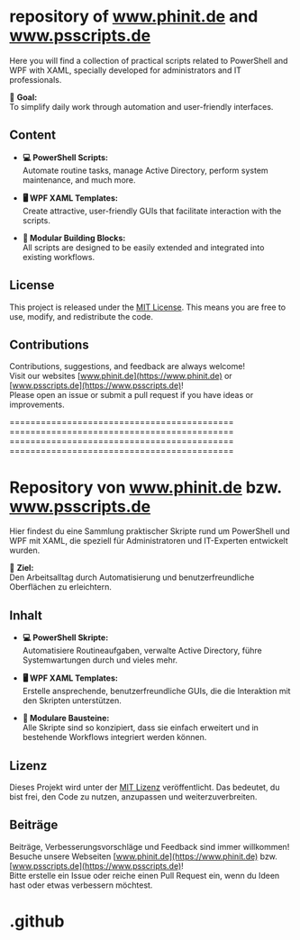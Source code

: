 # repository of **www.phinit.de** and **www.psscripts.de** 

Here you will find a collection of practical scripts related to PowerShell and WPF with XAML, specially developed for administrators and IT professionals.

🚀 **Goal:**  
To simplify daily work through automation and user-friendly interfaces.

## Content

- **💻 PowerShell Scripts:**  
  Automate routine tasks, manage Active Directory, perform system maintenance, and much more.
  
- **🖥️ WPF XAML Templates:**  
  Create attractive, user-friendly GUIs that facilitate interaction with the scripts.
  
- **🔧 Modular Building Blocks:**  
  All scripts are designed to be easily extended and integrated into existing workflows.

## License

This project is released under the [MIT License](https://opensource.org/licenses/MIT). This means you are free to use, modify, and redistribute the code.

## Contributions

Contributions, suggestions, and feedback are always welcome!  
Visit our websites [www.phinit.de](https://www.phinit.de) or [www.psscripts.de](https://www.psscripts.de)!  
Please open an issue or submit a pull request if you have ideas or improvements.

=========================================== =========================================== =========================================== ===========================================

# Repository von **www.phinit.de** bzw. **www.psscripts.de** 

Hier findest du eine Sammlung praktischer Skripte rund um PowerShell und WPF mit XAML, die speziell für Administratoren und IT-Experten entwickelt wurden.

🚀 **Ziel:**  
Den Arbeitsalltag durch Automatisierung und benutzerfreundliche Oberflächen zu erleichtern.

## Inhalt

- **💻 PowerShell Skripte:**  
  Automatisiere Routineaufgaben, verwalte Active Directory, führe Systemwartungen durch und vieles mehr.
  
- **🖥️ WPF XAML Templates:**  
  Erstelle ansprechende, benutzerfreundliche GUIs, die die Interaktion mit den Skripten unterstützen.
  
- **🔧 Modulare Bausteine:**  
  Alle Skripte sind so konzipiert, dass sie einfach erweitert und in bestehende Workflows integriert werden können.

## Lizenz

Dieses Projekt wird unter der [MIT Lizenz](https://opensource.org/licenses/MIT) veröffentlicht. Das bedeutet, du bist frei, den Code zu nutzen, anzupassen und weiterzuverbreiten.

## Beiträge

Beiträge, Verbesserungsvorschläge und Feedback sind immer willkommen!  
Besuche unsere Webseiten [www.phinit.de](https://www.phinit.de) bzw. [www.psscripts.de](https://www.psscripts.de)!  
Bitte erstelle ein Issue oder reiche einen Pull Request ein, wenn du Ideen hast oder etwas verbessern möchtest.
# .github
